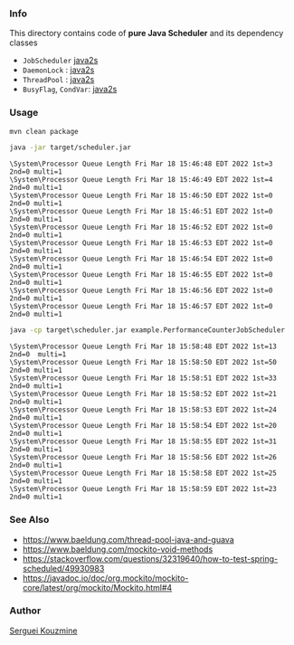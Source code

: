 ### Info


This directory contains code of __pure Java Scheduler__
and its dependency classes

  * `JobScheduler` [java2s](http://www.java2s.com/Code/Java/Threads/JobScheduler.htm)
  * `DaemonLock` :   [java2s](http://www.java2s.com/Code/Java/Threads/DaemonLock.htm)
  * `ThreadPool` : [java2s](http://www.java2s.com/Code/Java/Threads/ThreadPool2.htm)
  * `BusyFlag`, `CondVar`: [java2s](http://www.java2s.com/Code/Java/Threads/BusyFlag.htm)


### Usage
```sh
mvn clean package

```
```sh
java -jar target/scheduler.jar
```
```text
\System\Processor Queue Length Fri Mar 18 15:46:48 EDT 2022 1st=3 2nd=0 multi=1
\System\Processor Queue Length Fri Mar 18 15:46:49 EDT 2022 1st=4 2nd=0 multi=1
\System\Processor Queue Length Fri Mar 18 15:46:50 EDT 2022 1st=0 2nd=0 multi=1
\System\Processor Queue Length Fri Mar 18 15:46:51 EDT 2022 1st=0 2nd=0 multi=1
\System\Processor Queue Length Fri Mar 18 15:46:52 EDT 2022 1st=0 2nd=0 multi=1 
\System\Processor Queue Length Fri Mar 18 15:46:53 EDT 2022 1st=0 2nd=0 multi=1
\System\Processor Queue Length Fri Mar 18 15:46:54 EDT 2022 1st=0 2nd=0 multi=1
\System\Processor Queue Length Fri Mar 18 15:46:55 EDT 2022 1st=0 2nd=0 multi=1 
\System\Processor Queue Length Fri Mar 18 15:46:56 EDT 2022 1st=0 2nd=0 multi=1
\System\Processor Queue Length Fri Mar 18 15:46:57 EDT 2022 1st=0 2nd=0 multi=1
```


```cmd
java -cp target\scheduler.jar example.PerformanceCounterJobScheduler
```
```text
\System\Processor Queue Length Fri Mar 18 15:58:48 EDT 2022 1st=13 2nd=0  multi=1
\System\Processor Queue Length Fri Mar 18 15:58:50 EDT 2022 1st=50 2nd=0 multi=1
\System\Processor Queue Length Fri Mar 18 15:58:51 EDT 2022 1st=33 2nd=0 multi=1
\System\Processor Queue Length Fri Mar 18 15:58:52 EDT 2022 1st=21 2nd=0 multi=1
\System\Processor Queue Length Fri Mar 18 15:58:53 EDT 2022 1st=24 2nd=0 multi=1
\System\Processor Queue Length Fri Mar 18 15:58:54 EDT 2022 1st=20 2nd=0 multi=1
\System\Processor Queue Length Fri Mar 18 15:58:55 EDT 2022 1st=31 2nd=0 multi=1
\System\Processor Queue Length Fri Mar 18 15:58:56 EDT 2022 1st=26 2nd=0 multi=1
\System\Processor Queue Length Fri Mar 18 15:58:58 EDT 2022 1st=25 2nd=0 multi=1
\System\Processor Queue Length Fri Mar 18 15:58:59 EDT 2022 1st=23 2nd=0 multi=1
```
### See Also
   * https://www.baeldung.com/thread-pool-java-and-guava
   * https://www.baeldung.com/mockito-void-methods
   * https://stackoverflow.com/questions/32319640/how-to-test-spring-scheduled/49930983
   * https://javadoc.io/doc/org.mockito/mockito-core/latest/org/mockito/Mockito.html#4

### Author
[Serguei Kouzmine](kouzmine_serguei@yahoo.com)
